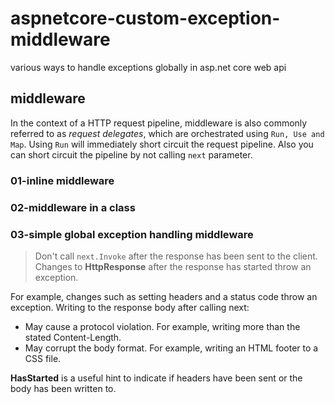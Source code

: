 # aspnetcore-custom-exception-middleware
various ways to handle exceptions globally in asp.net core web api 

## middleware
In the context of a HTTP request pipeline, middleware is also commonly referred to as _request delegates_, which are orchestrated using `Run, Use and Map`. Using `Run` will immediately short circuit the request pipeline. 
Also you can short circuit the pipeline by not calling `next` parameter.

### 01-inline middleware
### 02-middleware in a class
### 03-simple global exception handling middleware

> Don't call `next.Invoke` after the response has been sent to the client. Changes to __HttpResponse__ after the response has started throw an exception. 
    
For example, changes such as setting headers and a status code throw an exception. Writing to the response body after calling next:
* May cause a protocol violation. For example, writing more than the stated Content-Length.
* May corrupt the body format. For example, writing an HTML footer to a CSS file.

__HasStarted__ is a useful hint to indicate if headers have been sent or the body has been written to.
